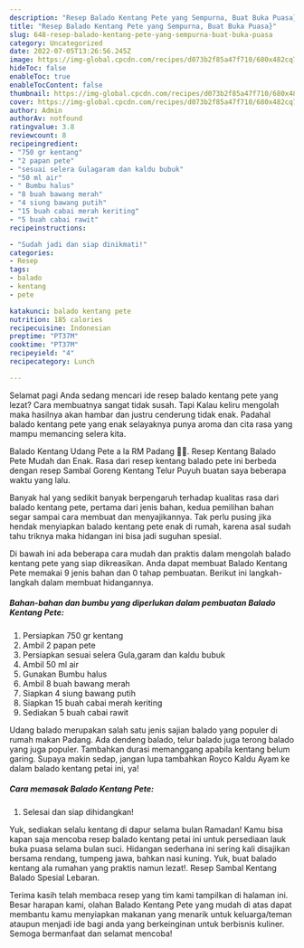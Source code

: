 ```yaml
---
description: "Resep Balado Kentang Pete yang Sempurna, Buat Buka Puasa}"
title: "Resep Balado Kentang Pete yang Sempurna, Buat Buka Puasa}"
slug: 648-resep-balado-kentang-pete-yang-sempurna-buat-buka-puasa
category: Uncategorized
date: 2022-07-05T13:26:56.245Z
image: https://img-global.cpcdn.com/recipes/d073b2f85a47f710/680x482cq70/balado-kentang-pete-foto-resep-utama.jpg
hideToc: false
enableToc: true
enableTocContent: false
thumbnail: https://img-global.cpcdn.com/recipes/d073b2f85a47f710/680x482cq70/balado-kentang-pete-foto-resep-utama.jpg
cover: https://img-global.cpcdn.com/recipes/d073b2f85a47f710/680x482cq70/balado-kentang-pete-foto-resep-utama.jpg
author: Admin
authorAv: notfound
ratingvalue: 3.8
reviewcount: 8
recipeingredient:
- "750 gr kentang"
- "2 papan pete"
- "sesuai selera Gulagaram dan kaldu bubuk"
- "50 ml air"
- " Bumbu halus"
- "8 buah bawang merah"
- "4 siung bawang putih"
- "15 buah cabai merah keriting"
- "5 buah cabai rawit"
recipeinstructions:

- "Sudah jadi dan siap dinikmati!"
categories:
- Resep
tags:
- balado
- kentang
- pete

katakunci: balado kentang pete 
nutrition: 185 calories
recipecuisine: Indonesian
preptime: "PT37M"
cooktime: "PT37M"
recipeyield: "4"
recipecategory: Lunch

---
```



Selamat pagi Anda sedang mencari ide resep balado kentang pete yang lezat? Cara membuatnya sangat tidak susah. Tapi Kalau keliru mengolah maka hasilnya akan hambar dan justru cenderung tidak enak. Padahal balado kentang pete yang enak selayaknya punya aroma dan cita rasa yang mampu memancing selera kita.


Balado Kentang Udang Pete a la RM Padang 👍🏼. Resep Kentang Balado Pete Mudah dan Enak. Rasa dari resep kentang balado pete ini berbeda dengan resep Sambal Goreng Kentang Telur Puyuh buatan saya beberapa waktu yang lalu.

Banyak hal yang sedikit banyak berpengaruh terhadap kualitas rasa dari balado kentang pete, pertama dari jenis bahan, kedua pemilihan bahan segar sampai cara membuat dan menyajikannya. Tak perlu pusing jika hendak menyiapkan balado kentang pete enak di rumah, karena asal sudah tahu triknya maka hidangan ini bisa jadi suguhan spesial.


Di bawah ini ada beberapa cara mudah dan praktis dalam mengolah balado kentang pete yang siap dikreasikan. Anda dapat membuat Balado Kentang Pete memakai 9 jenis bahan dan 0 tahap pembuatan. Berikut ini langkah-langkah dalam membuat hidangannya.

<!--inarticleads1-->

##### Bahan-bahan dan bumbu yang diperlukan dalam pembuatan Balado Kentang Pete:

1. Persiapkan 750 gr kentang
1. Ambil 2 papan pete
1. Persiapkan sesuai selera Gula,garam dan kaldu bubuk
1. Ambil 50 ml air
1. Gunakan  Bumbu halus
1. Ambil 8 buah bawang merah
1. Siapkan 4 siung bawang putih
1. Siapkan 15 buah cabai merah keriting
1. Sediakan 5 buah cabai rawit


Udang balado merupakan salah satu jenis sajian balado yang populer di rumah makan Padang. Ada dendeng balado, telur balado juga terong balado yang juga populer. Tambahkan durasi memanggang apabila kentang belum garing. Supaya makin sedap, jangan lupa tambahkan Royco Kaldu Ayam ke dalam balado kentang petai ini, ya! 

<!--inarticleads2-->

##### Cara memasak Balado Kentang Pete:


1. Selesai dan siap dihidangkan!

Yuk, sediakan selalu kentang di dapur selama bulan Ramadan! Kamu bisa kapan saja mencoba resep balado kentang petai ini untuk persediaan lauk buka puasa selama bulan suci. Hidangan sederhana ini sering kali disajikan bersama rendang, tumpeng jawa, bahkan nasi kuning. Yuk, buat balado kentang ala rumahan yang praktis namun lezat!. Resep Sambal Kentang Balado Spesial Lebaran. 

Terima kasih telah membaca resep yang tim kami tampilkan di halaman ini. Besar harapan kami, olahan Balado Kentang Pete yang mudah di atas dapat membantu kamu menyiapkan makanan yang menarik untuk keluarga/teman ataupun menjadi ide bagi anda yang berkeinginan untuk berbisnis kuliner. Semoga bermanfaat dan selamat mencoba!

